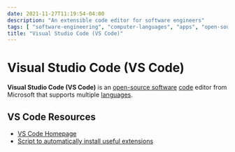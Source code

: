```yaml
---
date: 2021-11-27T11:19:54-04:00
description: "An extensible code editor for software engineers"
tags: [ "software-engineering", "computer-languages", "apps", "open-source-software" ]
title: "Visual Studio Code (VS Code)"
---
```


# Visual Studio Code (VS Code)

**Visual Studio Code (VS Code)** is an [open-source software](open-source-software.md) [code](software-engineering.md) editor from Microsoft that supports multiple [languages](computer-languages.md).

<!-- TODO: Microsoft page -->

## VS Code Resources

* [VS Code Homepage](https://code.visualstudio.com/)
* [Script to automatically install useful extensions](https://github.com/jamestharpe/windows-development-environment/blob/main/vscode-extensions.sh)
